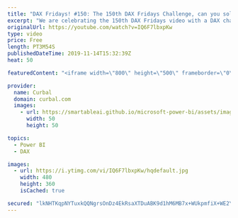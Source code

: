 ```yaml
---
title: "DAX Fridays! #150: The 150th DAX Fridays Challenge, can you solve it?"
excerpt: "We are celebrating the 150th DAX Fridays video with a DAX challenge that can be solved with DAX...and no, you dont need to speak Italian to solve it ;) Post your solutions in the comment box :)  Here you can download all the pbix files: https://curbal.com/donwload-center  SUBSCRIBE to learn more about"
originalUrl: https://youtube.com/watch?v=IQ6F7lbxpKw
type: video
price: Free
length: PT3M54S
publishedDateTime: 2019-11-14T15:32:39Z
heat: 50

featuredContent: "<iframe width=\"800\" height=\"500\" frameborder=\"0\" src=\"https://www.youtube.com/embed/IQ6F7lbxpKw\" allow=\"accelerometer; autoplay; encrypted-media; gyroscope; picture-in-picture\" allowfullscreen></iframe>"

provider:
  name: Curbal
  domain: curbal.com
  images:
    - url: https://smartableai.github.io/microsoft-power-bi/assets/images/organizations/curbal.com-50x50.jpg
      width: 50
      height: 50

topics:
  - Power BI
  - DAX

images:
  - url: https://i.ytimg.com/vi/IQ6F7lbxpKw/hqdefault.jpg
    width: 480
    height: 360
    isCached: true

secured: "lkNHTKqpNYTuxkQQNgrsOnDz4EkRsaXTDuABK9d1hM6MB7x+WUkpmfiX+WE2YAEWPq+dWndYj3ikQkMUV/8peB9ygL/OLCVKj4zuGa5NAXDvpfvnZNCddxM0OT/zOyc1IYff3KnqLh4LYir+EZYeBZI6XAjPmE+DN8KxT7SvEWQNKIBnTiSZQjNH9ze7d1uj/ObW50Y3gMAvK2EFQUkzqfsQq+E+Evcossx47XP+aiHs8ZmAI3pOCDrw4eP5WF6dMlljGtuUTBfIqiClY0uVs4CDR02t/Gs52pnxBg11VjH6XZ248XbJnv7wMNHXlC6O+slQZ4fbCp3+dwvHri9v72aUyOjLVmyeyatYuwkKXtuXxVrFP0bSnkkR0e50ENn0wlSlkTY0MQ5p7KkqKdfBxQvAfHwpqVjiq023PUwX9x0=;J7rSf9DuNgQE+L40czdNpg=="
---
```


